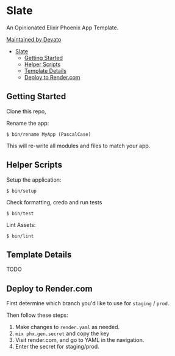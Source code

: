# Slate

An Opinionated Elixir Phoenix App Template.

[Maintained by Devato](https://devato.com)

<!-- START doctoc generated TOC please keep comment here to allow auto update -->
<!-- DON'T EDIT THIS SECTION, INSTEAD RE-RUN doctoc TO UPDATE -->

- [Slate](#slate)
  - [Getting Started](#getting-started)
  - [Helper Scripts](#helper-scripts)
  - [Template Details](#template-details)
  - [Deploy to Render.com](#deploy-to-rendercom)

<!-- END doctoc generated TOC please keep comment here to allow auto update -->

## Getting Started

Clone this repo,

Rename the app:

```
$ bin/rename MyApp (PascalCase)
```

This will re-write all modules and files to match your app.

## Helper Scripts

Setup the application:

```
$ bin/setup
```

Check formatting, credo and run tests

```
$ bin/test
```

Lint Assets:

```
$ bin/lint
```

## Template Details

TODO

## Deploy to Render.com

First determine which branch you'd like to use for `staging` / `prod`.

Then follow these steps:

1. Make changes to `render.yaml` as needed.
2. `mix phx.gen.secret` and copy the key
3. Visit render.com, and go to YAML in the navigation.
4. Enter the secret for staging/prod.
